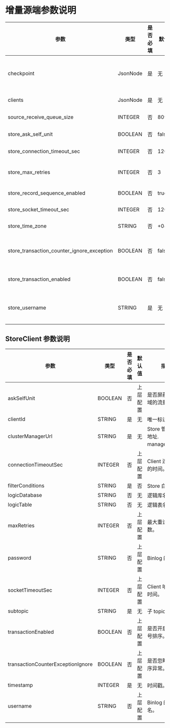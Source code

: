 # 增量源端参数说明

|                     参数                     |    类型    | 是否必填 |  默认值   |                            描述                            |
|--------------------------------------------|----------|------|--------|----------------------------------------------------------|
| checkpoint                                 | JsonNode | 是    | 无      | 格式为 {"clientId": "timestamp", "clientId2": "timestamp"}。 |
| clients                                    | JsonNode | 是    | 无      | Store Client 列表。                                         |
| source_receive_queue_size                  | INTEGER  | 否    | 8096   | Queue 的大小。                                               |
| store_ask_self_unit                        | BOOLEAN  | 否    | false  | 确定是否屏蔽其余的数据。                                             |
| store_connection_timeout_sec               | INTEGER  | 否    | 120    | Store 连接超时。                                              |
| store_max_retries                          | INTEGER  | 否    | 3      | Store 拉取数据的最大重试次数。                                       |
| store_record_sequence_enabled              | BOOLEAN  | 否    | true   | 是否开启序列记录。                                                |
| store_socket_timeout_sec                   | INTEGER  | 否    | 120    | Store Socket 连接超时。                                       |
| store_time_zone                            | STRING   | 否    | +08:00 | 设置 Store 拉取时间的时区。                                        |
| store_transaction_counter_ignore_exception | BOOLEAN  | 否    | false  | Transaction 计算需要是否需要忽略错误，新特性临时配置项。                       |
| store_transaction_enabled                  | BOOLEAN  | 否    | false  | Transaction 序号开关是否开启。                                    |
| store_username                             | STRING   | 是    | 无      | Store 拉取密码，oms_cm 中 Consumer 的账号。                        |

## StoreClient 参数说明

|                参数                 |   类型    | 是否必填 | 默认值  |              描述               |
|-----------------------------------|---------|------|------|-------------------------------|
| askSelfUnit                       | BOOLEAN | 否    | 上层配置 | 是否屏蔽其它区域的流量。                  |
| clientId                          | STRING  | 是    | 无    | 唯一标识。                         |
| clusterManagerUrl                 | STRING  | 是    | 无    | Store 管控 CM 地址. manager.host。 |
| connectionTimeoutSec              | INTEGER | 否    | 上层配置 | Client 连接超时的时间。               |
| filterConditions                  | STRING  | 是    | 否    | Store 白名单。                    |
| logicDatabase                     | STRING  | 否    | 无    | 逻辑库名。                         |
| logicTable                        | STRING  | 否    | 无    | 逻辑表名。                         |
| maxRetries                        | INTEGER | 否    | 上层配置 | 最大重试连接次数。                     |
| password                          | STRING  | 否    | 上层配置 | Binlog 的密码。                   |
| socketTimeoutSec                  | INTEGER | 否    | 上层配置 | Client 响应超时时间。                |
| subtopic                          | STRING  | 是    | 无    | 子 topic。                      |
| transactionEnabled                | BOOLEAN | 否    | 上层配置 | 是否开启事务序号排序。                   |
| transactionCounterExceptionIgnore | BOOLEAN | 否    | 上层配置 | 是否忽略事务排序异常。                   |
| timestamp                         | INTEGER | 是    | 无    | 时间戳。                          |
| username                          | STRING  | 否    | 上层配置 | Binlog 的用户名。                  |